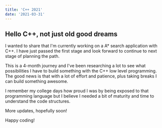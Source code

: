 ```yaml
---
title: 'C++ 2021'
date: '2021-03-31'
---
```


## Hello C++, not just old good dreams

I wanted to share that I'm currently working on a A* search application with C++. I have just passed the first stage and look forward to continue to next stage of planning the path.

This is a 4-month journey and I've been researching a lot to see what possibilities I have to build something with the C++ low level programming. The good news is that with a lot of effort and patience, plus taking breaks I can build something awesome.

I remember my college days how proud I was by being exposed to that programming language but I believe I needed a bit of maturity and time to understand the code structures.

More updates, hopefully soon!

Happy coding!